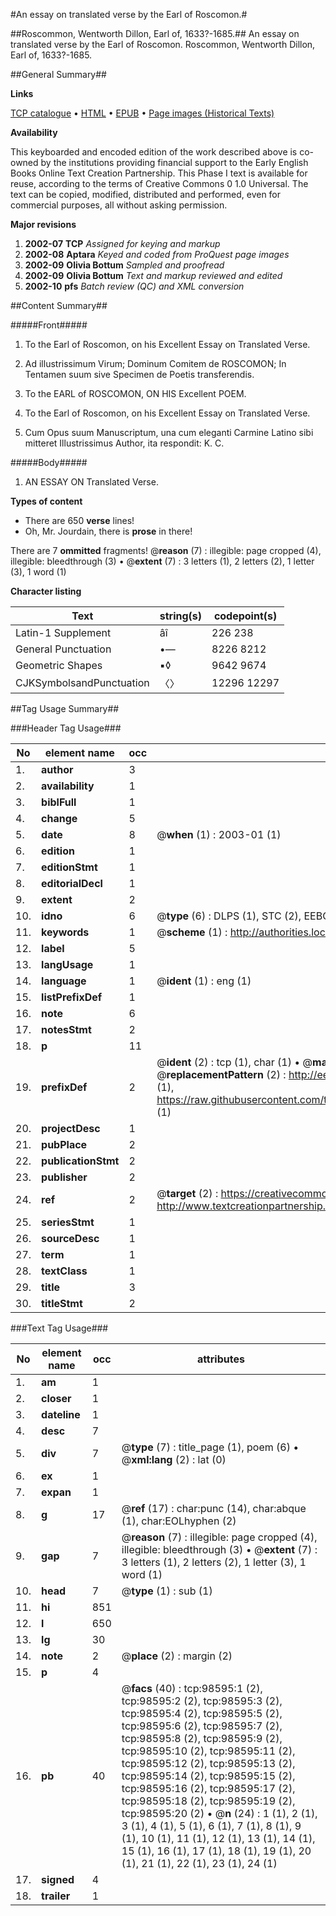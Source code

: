 #An essay on translated verse by the Earl of Roscomon.#

##Roscommon, Wentworth Dillon, Earl of, 1633?-1685.##
An essay on translated verse by the Earl of Roscomon.
Roscommon, Wentworth Dillon, Earl of, 1633?-1685.

##General Summary##

**Links**

[TCP catalogue](http://www.ota.ox.ac.uk/tcp/)  • 
[HTML](http://tei.it.ox.ac.uk/tcp/Texts-HTML/free/A57/A57628.html)  • 
[EPUB](http://tei.it.ox.ac.uk/tcp/Texts-EPUB/free/A57/A57628.epub) • 
[Page images (Historical Texts)](https://data.historicaltexts.jisc.ac.uk/view?pubId=eebo-13229254e&pageId=eebo-13229254e-98595-1)

**Availability**

This keyboarded and encoded edition of the
	       work described above is co-owned by the institutions
	       providing financial support to the Early English Books
	       Online Text Creation Partnership. This Phase I text is
	       available for reuse, according to the terms of Creative
	       Commons 0 1.0 Universal. The text can be copied,
	       modified, distributed and performed, even for
	       commercial purposes, all without asking permission.

**Major revisions**

1. __2002-07__ __TCP__ *Assigned for keying and markup*
1. __2002-08__ __Aptara__ *Keyed and coded from ProQuest page images*
1. __2002-09__ __Olivia Bottum__ *Sampled and proofread*
1. __2002-09__ __Olivia Bottum__ *Text and markup reviewed and edited*
1. __2002-10__ __pfs__ *Batch review (QC) and XML conversion*

##Content Summary##

#####Front#####

1. To the
Earl of Roscomon, on his Excellent Essay
on Translated Verse.

1. Ad illustrissimum Virum;
Dominum Comitem de ROSCOMON;
In Tentamen suum sive Specimen de
Poetis transferendis.

1. To the
EARL of ROSCOMON,
ON HIS
Excellent POEM.

1. To the
Earl of Roscomon, on his Excellent Essay
on Translated Verse.

1. Cum Opus suum Manuscriptum, una cum eleganti
Carmine Latino sibi mitteret Illustrissimus
Author, ita respondit: K. C.

#####Body#####

1. AN
ESSAY
ON
Translated Verse.

**Types of content**

  * There are 650 **verse** lines!
  * Oh, Mr. Jourdain, there is **prose** in there!

There are 7 **ommitted** fragments! 
 @__reason__ (7) : illegible: page cropped (4), illegible: bleedthrough (3)  •  @__extent__ (7) : 3 letters (1), 2 letters (2), 1 letter (3), 1 word (1)

**Character listing**


|Text|string(s)|codepoint(s)|
|---|---|---|
|Latin-1 Supplement|âî|226 238|
|General Punctuation|•—|8226 8212|
|Geometric Shapes|▪◊|9642 9674|
|CJKSymbolsandPunctuation|〈〉|12296 12297|

##Tag Usage Summary##

###Header Tag Usage###

|No|element name|occ|attributes|
|---|---|---|---|
|1.|__author__|3||
|2.|__availability__|1||
|3.|__biblFull__|1||
|4.|__change__|5||
|5.|__date__|8| @__when__ (1) : 2003-01 (1)|
|6.|__edition__|1||
|7.|__editionStmt__|1||
|8.|__editorialDecl__|1||
|9.|__extent__|2||
|10.|__idno__|6| @__type__ (6) : DLPS (1), STC (2), EEBO-CITATION (1), OCLC (1), VID (1)|
|11.|__keywords__|1| @__scheme__ (1) : http://authorities.loc.gov/ (1)|
|12.|__label__|5||
|13.|__langUsage__|1||
|14.|__language__|1| @__ident__ (1) : eng (1)|
|15.|__listPrefixDef__|1||
|16.|__note__|6||
|17.|__notesStmt__|2||
|18.|__p__|11||
|19.|__prefixDef__|2| @__ident__ (2) : tcp (1), char (1)  •  @__matchPattern__ (2) : ([0-9\-]+):([0-9IVX]+) (1), (.+) (1)  •  @__replacementPattern__ (2) : http://eebo.chadwyck.com/downloadtiff?vid=$1&page=$2 (1), https://raw.githubusercontent.com/textcreationpartnership/Texts/master/tcpchars.xml#$1 (1)|
|20.|__projectDesc__|1||
|21.|__pubPlace__|2||
|22.|__publicationStmt__|2||
|23.|__publisher__|2||
|24.|__ref__|2| @__target__ (2) : https://creativecommons.org/publicdomain/zero/1.0/ (1), http://www.textcreationpartnership.org/docs/. (1)|
|25.|__seriesStmt__|1||
|26.|__sourceDesc__|1||
|27.|__term__|1||
|28.|__textClass__|1||
|29.|__title__|3||
|30.|__titleStmt__|2||


###Text Tag Usage###

|No|element name|occ|attributes|
|---|---|---|---|
|1.|__am__|1||
|2.|__closer__|1||
|3.|__dateline__|1||
|4.|__desc__|7||
|5.|__div__|7| @__type__ (7) : title_page (1), poem (6)  •  @__xml:lang__ (2) : lat (0)|
|6.|__ex__|1||
|7.|__expan__|1||
|8.|__g__|17| @__ref__ (17) : char:punc (14), char:abque (1), char:EOLhyphen (2)|
|9.|__gap__|7| @__reason__ (7) : illegible: page cropped (4), illegible: bleedthrough (3)  •  @__extent__ (7) : 3 letters (1), 2 letters (2), 1 letter (3), 1 word (1)|
|10.|__head__|7| @__type__ (1) : sub (1)|
|11.|__hi__|851||
|12.|__l__|650||
|13.|__lg__|30||
|14.|__note__|2| @__place__ (2) : margin (2)|
|15.|__p__|4||
|16.|__pb__|40| @__facs__ (40) : tcp:98595:1 (2), tcp:98595:2 (2), tcp:98595:3 (2), tcp:98595:4 (2), tcp:98595:5 (2), tcp:98595:6 (2), tcp:98595:7 (2), tcp:98595:8 (2), tcp:98595:9 (2), tcp:98595:10 (2), tcp:98595:11 (2), tcp:98595:12 (2), tcp:98595:13 (2), tcp:98595:14 (2), tcp:98595:15 (2), tcp:98595:16 (2), tcp:98595:17 (2), tcp:98595:18 (2), tcp:98595:19 (2), tcp:98595:20 (2)  •  @__n__ (24) : 1 (1), 2 (1), 3 (1), 4 (1), 5 (1), 6 (1), 7 (1), 8 (1), 9 (1), 10 (1), 11 (1), 12 (1), 13 (1), 14 (1), 15 (1), 16 (1), 17 (1), 18 (1), 19 (1), 20 (1), 21 (1), 22 (1), 23 (1), 24 (1)|
|17.|__signed__|4||
|18.|__trailer__|1||
